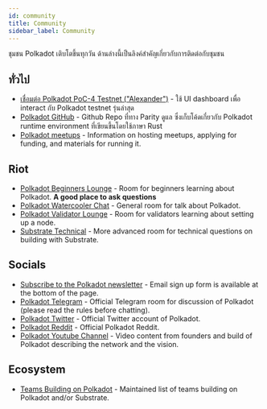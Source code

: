 ```yaml
---
id: community
title: Community
sidebar_label: Community
---
```


ชุมชน Polkadot เติบโตขึ้นทุกวัน ด้านล่างนี้เป็นลิงค์สำคัญเกี่ยวกับการติดต่อกับชุมชน

## ทั่วไป

- [เชื่อมต่อ Polkadot PoC-4 Testnet ("Alexander")](https://polkadot.js.org/apps/#/explorer) - ใช้ UI dashboard เพื่อ interact กับ Polkadot testnet รุ่นล่าสุด
- [Polkadot GitHub](https://github.com/paritytech/polkadot/) - Github Repo ที่ทาง Parity ดูแล ซึ่งเก็บโค้ดเกี่ยวกับ Polkadot runtime environment ที่เขียนขึ้นโดยใช้ภาษา Rust
- [Polkadot meetups](https://github.com/w3f/Web3-collaboration/blob/master/meetups.md) - Information on hosting meetups, applying for funding, and materials for running it.

## Riot

- [Polkadot Beginners Lounge](https://riot.im/app/#/room/#polkadotnoobs:matrix.org) - Room for beginners learning about Polkadot. **A good place to ask questions**
- [Polkadot Watercooler Chat](https://riot.im/app/#/room/#polkadot-watercooler:matrix.org) - General room for talk about Polkadot.
- [Polkadot Validator Lounge](https://riot.im/app/#/room/#polkadot-validator-lounge:matrix.org) - Room for validators learning about setting up a node.
- [Substrate Technical](https://riot.im/app/#/room/#substrate-technical:matrix.org) - More advanced room for technical questions on building with Substrate.

## Socials

- [Subscribe to the Polkadot newsletter](https://polkadot.network/#roadmap) - Email sign up form is available at the bottom of the page.
- [Polkadot Telegram](https://t.me/polkadotofficial) - Official Telegram room for discussion of Polkadot (please read the rules before chatting).
- [Polkadot Twitter](https://twitter.com/polkadotnetwork) - Official Twitter account of Polkadot.
- [Polkadot Reddit](https://www.reddit.com/r/dot/) - Official Polkadot Reddit.
- [Polkadot Youtube Channel](https://www.youtube.com/channel/UCB7PbjuZLEba_znc7mEGNgw) - Video content from founders and build of Polkadot describing the network and the vision.

## Ecosystem

- [Teams Building on Polkadot](https://forum.web3.foundation/t/teams-building-on-polkadot/67) - Maintained list of teams building on Polkadot and/or Substrate.